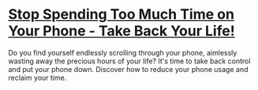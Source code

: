 
# [Stop Spending Too Much Time on Your Phone - Take Back Your Life!](https://www.mindhaste.com/t/phone-addiction/stop-spending-too-much-time-on-your-phone---take-back-your-life-168)

Do you find yourself endlessly scrolling through your phone, aimlessly wasting away the precious hours of your life? It's time to take back control and put your phone down. Discover how to reduce your phone usage and reclaim your time.
    